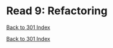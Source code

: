 # Read 9: Refactoring
[Back to 301 Index](301-index.md)<br>


<!--  notes here -->
<!-- my notes if you want to reference them -->
<!-- https://scottfalbo.github.io/reading-notes/301/read-09.html -->


[Back to 301 Index](301-index.md)<br>